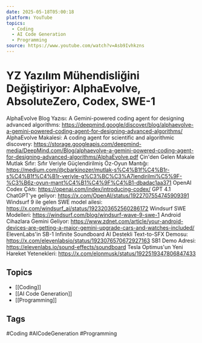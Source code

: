 ```yaml
---
date: 2025-05-18T05:00:18
platform: YouTube
topics:
  - Coding
  - AI Code Generation
  - Programming
source: https://www.youtube.com/watch?v=Asb9Ivhkzns
---
```

# YZ Yazılım Mühendisliğini Değiştiriyor: AlphaEvolve, AbsoluteZero, Codex, SWE-1

AlphaEvolve Blog Yazısı: A Gemini-powered coding agent for designing advanced algorithms: https://deepmind.google/discover/blog/alphaevolve-a-gemini-powered-coding-agent-for-designing-advanced-algorithms/
AlphaEvolve Makalesi: A coding agent for scientific and algorithmic discovery: https://storage.googleapis.com/deepmind-media/DeepMind.com/Blog/alphaevolve-a-gemini-powered-coding-agent-for-designing-advanced-algorithms/AlphaEvolve.pdf
Çin'den Gelen Makale Mutlak Sıfır: Sıfır Veriyle Güçlendirilmiş Öz-Oyun Mantığı: https://medium.com/@cbarkinozer/mutlak-s%C4%B1f%C4%B1r-s%C4%B1f%C4%B1r-veriyle-g%C3%BC%C3%A7lendirilmi%C5%9F-%C3%B6z-oyun-mant%C4%B1%C4%9F%C4%B1-dbadac1aa371
OpenAI Codex Çıktı: https://openai.com/index/introducing-codex/
GPT 4.1 ChatGPT'ye geliyor: https://x.com/OpenAI/status/1922707554745909391
Windsurf 9 ile gelen SWE model ailesi: https://x.com/windsurf_ai/status/1923203652560286172
Windsurf SWE Modelleri: https://windsurf.com/blog/windsurf-wave-9-swe-1
Android Cihazlara Gemini Geliyor: https://www.zdnet.com/article/your-android-devices-are-getting-a-major-gemini-upgrade-cars-and-watches-included/
ElevenLabs'in SB-1 Infinite Soundboard AI Destekli Text-to-SFX Demosu: https://x.com/elevenlabsio/status/1923076570672927163
SB1 Demo Adresi: https://elevenlabs.io/sound-effects/soundboard
Tesla Optimus'un Yeni Hareket Yetenekleri: https://x.com/elonmusk/status/1922519347806847433

## Topics
- [[Coding]]
- [[AI Code Generation]]
- [[Programming]]

## Tags
#Coding #AICodeGeneration #Programming